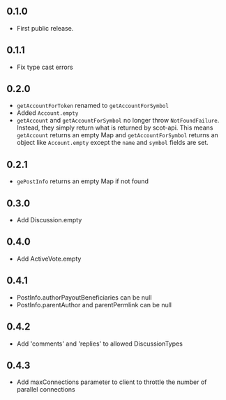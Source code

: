 ## 0.1.0

- First public release.

## 0.1.1

- Fix type cast errors

## 0.2.0

- `getAccountForToken` renamed to `getAccountForSymbol`
- Added `Account.empty`
- `getAccount` and `getAccountForSymbol` no longer throw `NotFoundFailure`.
  Instead, they simply return what is returned by scot-api.
  This means `getAccount` returns an empty Map and `getAccountForSymbol`
  returns an object like `Account.empty` except the `name` and `symbol` fields
  are set.

## 0.2.1

- `gePostInfo` returns an empty Map if not found

## 0.3.0

- Add Discussion.empty

## 0.4.0

- Add ActiveVote.empty

## 0.4.1

- PostInfo.authorPayoutBeneficiaries can be null
- PostInfo.parentAuthor and parentPermlink can be null

## 0.4.2

- Add 'comments' and 'replies' to allowed DiscussionTypes

## 0.4.3

- Add maxConnections parameter to client to throttle the number of parallel 
  connections